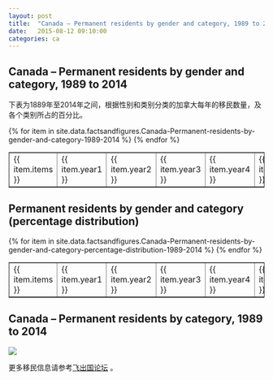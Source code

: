 ```yaml
---
layout: post
title:  "Canada – Permanent residents by gender and category, 1989 to 2014"
date:   2015-08-12 09:10:00
categories: ca
---
```


## Canada – Permanent residents by gender and category, 1989 to 2014

下表为1889年至2014年之间，根据性别和类别分类的加拿大每年的移民数量，及各个类别所占的百分比。


<table border = "1" cellpadding="1" cellspacing="0">
{% for item in site.data.factsandfigures.Canada-Permanent-residents-by-gender-and-category-1989-2014 %}
<tr>
<td> {{ item.items }} </td>
<td> {{ item.year1 }} </td>
<td> {{ item.year2 }} </td>
<td> {{ item.year3 }} </td>
<td> {{ item.year4 }} </td>
<td> {{ item.year5 }} </td>
<td> {{ item.year6 }} </td>
<td> {{ item.year7 }} </td>
<td> {{ item.year8 }} </td>
<td> {{ item.year9 }} </td>
<td> {{ item.year10 }} </td>
<td> {{ item.year11 }} </td>
<td> {{ item.year12 }} </td>
<td> {{ item.year13 }} </td>
</tr>
{% endfor %}
</table> 

## Permanent residents by gender and category (percentage distribution)

<table border = "1" cellpadding="1" cellspacing="0">
{% for item in site.data.factsandfigures.Canada-Permanent-residents-by-gender-and-category-percentage-distribution-1989-2014 %}
<tr>
<td> {{ item.items }} </td>
<td> {{ item.year1 }} </td>
<td> {{ item.year2 }} </td>
<td> {{ item.year3 }} </td>
<td> {{ item.year4 }} </td>
<td> {{ item.year5 }} </td>
<td> {{ item.year6 }} </td>
<td> {{ item.year7 }} </td>
<td> {{ item.year8 }} </td>
<td> {{ item.year9 }} </td>
<td> {{ item.year10 }} </td>
<td> {{ item.year11 }} </td>
<td> {{ item.year12 }} </td>
<td> {{ item.year13 }} </td>
</tr>
{% endfor %}
</table> 

##  Canada – Permanent residents by category, 1989 to 2014

![](http://www.cic.gc.ca/english/resources/statistics/facts2014/images/figure2.jpg)

更多移民信息请参考<a href="http://bbs.fcgvisa.com" target="blank">飞出国论坛</a> 。